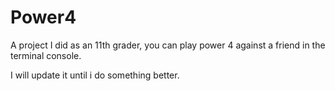 # Power4
A project I did as an 11th grader, you can play power 4 against a friend in the terminal console.

I will update it until i do something better.
